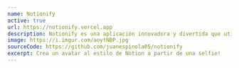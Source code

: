 ```yaml
---
name: Notionify
active: true
url: https://notionify.vercel.app
description: Notionify es una aplicación innovadora y divertida que utiliza tecnología de reconocimiento facial avanzado para crear un avatar personalizado al estilo de Notion. Con solo tomarte una selfie, Notionify genera un avatar que refleja tus rasgos faciales únicos y te permite personalizar aún más tu avatar para que se parezca a ti. Ya sea que quieras un avatar para representarte en Notion o simplemente quieras tener uno divertido, Notionify es la aplicación perfecta para ti. Descarga Notionify hoy y descubre cómo puedes transformar tu selfie en un avatar personalizado al estilo de Notion.
image: https://i.imgur.com/aoytNBP.jpg
sourceCode: https://github.com/juanespinola05/notionify
excerpt: Crea un avatar al estilo de Notion a partir de una selfie! 
---
```

